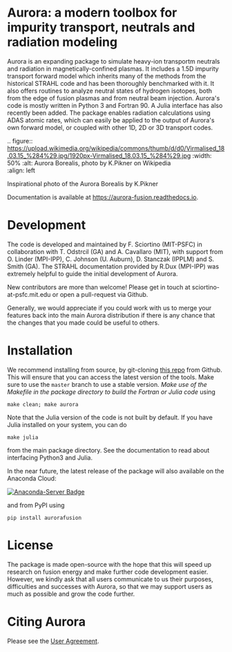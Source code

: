 # Aurora: a modern toolbox for impurity transport, neutrals and radiation modeling

Aurora is an expanding package to simulate heavy-ion transportm neutrals and radiation in magnetically-confined plasmas. It includes a 1.5D impurity transport forward model which inherits many of the methods from the historical STRAHL code and has been thoroughly benchmarked with it. It also offers routines to analyze neutral states of hydrogen isotopes, both from the edge of fusion plasmas and from neutral beam injection. Aurora's code is mostly written in Python 3 and Fortran 90. A Julia interface has also recently been added. The package enables radiation calculations using ADAS atomic rates, which can easily be applied to the output of Aurora's own forward model, or coupled with other 1D, 2D or 3D transport codes. 

.. figure:: https://upload.wikimedia.org/wikipedia/commons/thumb/d/d0/Virmalised_18.03.15_%284%29.jpg/1920px-Virmalised_18.03.15_%284%29.jpg
   :width: 50%
   :alt: Aurora Borealis, photo by K.Pikner on Wikipedia	   
   :align: left

   Inspirational photo of the Aurora Borealis by K.Pikner

Documentation is available at https://aurora-fusion.readthedocs.io.


# Development 

The code is developed and maintained by F. Sciortino (MIT-PSFC) in collaboration with T. Odstrcil (GA) and A. Cavallaro (MIT), with support from O. Linder (MPI-IPP), C. Johnson (U. Auburn), D. Stanczak (IPPLM) and S. Smith (GA). The STRAHL documentation provided by R.Dux (MPI-IPP) was extremely helpful to guide the initial development of Aurora.

New contributors are more than welcome! Please get in touch at sciortino-at-psfc.mit.edu or open a pull-request via Github. 

Generally, we would appreciate if you could work with us to merge your features back into the main Aurora distribution if there is any chance that the changes that you made could be useful to others. 

# Installation

We recommend installing from source, by git-cloning [this repo](https://github.com/fsciortino/aurora) from Github. This will ensure that you can access the latest version of the tools. Make sure to use the `master` branch to use a stable version. *Make use of the Makefile in the package directory to build the Fortran or Julia code* using 
```
make clean; make aurora
```
Note that the Julia version of the code is not built by default. If you have Julia installed on your system, you can do  
```
make julia
```
from the main package directory. See the documentation to read about interfacing Python3 and Julia. 

In the near future, the latest release of the package will also available on the Anaconda Cloud:

[![Anaconda-Server Badge](https://anaconda.org/sciortino/aurorafusion/badges/latest_release_date.svg)](https://anaconda.org/sciortino/aurorafusion)

and from PyPI using 
```
pip install aurorafusion
```

# License

The package is made open-source with the hope that this will speed up research on fusion energy and make further code development easier. However, we kindly ask that all users communicate to us their purposes, difficulties and successes with Aurora, so that we may support users as much as possible and grow the code further. 


# Citing Aurora

Please see the [User Agreement](https://github.com/fsciortino/Aurora/blob/master/USER_AGREEMENT.txt). 
